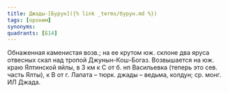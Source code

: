```yaml
---
title: Джады-[Бурун]({% link _terms/бурун.md %})
tags: [ороним]
synonyms:
quadrants: [Б14]
---
```


Обнаженная каменистая возв.; на ее крутом юж. склоне два яруса отвесных скал над
тропой Джунын-Кош-Богаз. Возвышается на юж. краю Ялтинской яйлы, в 3 км к С от
б. нп Васильевка (теперь это сев. часть Ялты), к В от г. Лапата – тюрк. джады –
ведьма, колдун; ср. монг. ИЛ Джада.
